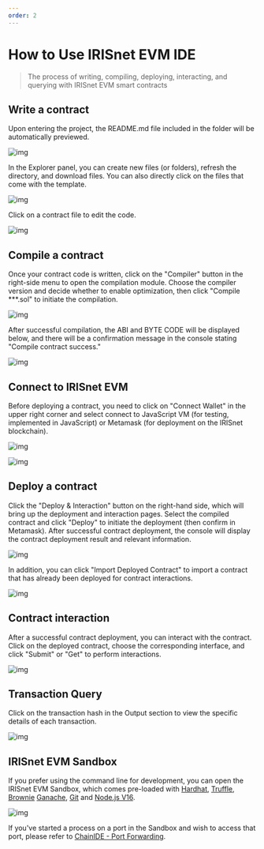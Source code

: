 ```yaml
---
order: 2
---
```


# How to Use IRISnet EVM IDE

> The process of writing, compiling, deploying, interacting, and querying with IRISnet EVM smart contracts

## Write a contract

Upon entering the project, the README.md file included in the folder will be automatically previewed.

![img](https://3869740696-files.gitbook.io/~/files/v0/b/gitbook-x-prod.appspot.com/o/spaces%2F-MYy-lqJKjq1m0yBAX4r%2Fuploads%2FQgBGZS91QA5GP2AXMTIl%2Fimage.png?alt=media&token=2f54c253-7113-457e-918c-6d8922c5be95)

In the Explorer panel, you can create new files (or folders), refresh the directory, and download files. You can also directly click on the files that come with the template.

![img](https://3869740696-files.gitbook.io/~/files/v0/b/gitbook-x-prod.appspot.com/o/spaces%2F-MYy-lqJKjq1m0yBAX4r%2Fuploads%2FE2cSwSZdbKLZK5YN7XGK%2Fimage.png?alt=media&token=47ea9493-d238-474e-ab62-17a9d1f83dd3)

Click on a contract file to edit the code.

![img](https://3869740696-files.gitbook.io/~/files/v0/b/gitbook-x-prod.appspot.com/o/spaces%2F-MYy-lqJKjq1m0yBAX4r%2Fuploads%2Fc3NCif0cmQb6idg1jY4z%2Fimage.png?alt=media&token=a3bfae68-88a5-480d-b296-de50afd1b019)

## Compile a contract

Once your contract code is written, click on the "Compiler" button in the right-side menu to open the compilation module. Choose the compiler version and decide whether to enable optimization, then click "Compile \*\*\*.sol" to initiate the compilation.

![img](https://3869740696-files.gitbook.io/~/files/v0/b/gitbook-x-prod.appspot.com/o/spaces%2F-MYy-lqJKjq1m0yBAX4r%2Fuploads%2FIOilLElJDiaICoy6AUpF%2Fimage.png?alt=media&token=26ef30aa-6746-417e-a634-4970b64bb53d)

After successful compilation, the ABI and BYTE CODE will be displayed below, and there will be a confirmation message in the console stating "Compile contract success."

![img](https://3869740696-files.gitbook.io/~/files/v0/b/gitbook-x-prod.appspot.com/o/spaces%2F-MYy-lqJKjq1m0yBAX4r%2Fuploads%2FczE48oDmrmEi2hNWpGds%2Fimage.png?alt=media&token=3f51d9b4-063e-48dd-a60e-b13b54bc0781)

## Connect to IRISnet EVM

Before deploying a contract, you need to click on "Connect Wallet" in the upper right corner and select connect to JavaScript VM (for testing, implemented in JavaScript) or Metamask (for deployment on the IRISnet blockchain).

![img](https://3869740696-files.gitbook.io/~/files/v0/b/gitbook-x-prod.appspot.com/o/spaces%2F-MYy-lqJKjq1m0yBAX4r%2Fuploads%2FLRhasXHh6XnfX6AsxOko%2Fimage.png?alt=media&token=81c389b6-c8b0-43c2-a26e-7f5ee01d60c9)

![img](https://3869740696-files.gitbook.io/~/files/v0/b/gitbook-x-prod.appspot.com/o/spaces%2F-MYy-lqJKjq1m0yBAX4r%2Fuploads%2F57zu9JFBQunvzHoVKsvC%2Fimage.png?alt=media&token=5d255844-fec0-4287-a493-44d90c8d88f3)

## Deploy a contract

Click the "Deploy & Interaction" button on the right-hand side, which will bring up the deployment and interaction pages. Select the compiled contract and click "Deploy" to initiate the deployment (then confirm in Metamask). After successful contract deployment, the console will display the contract deployment result and relevant information.

![img](https://3869740696-files.gitbook.io/~/files/v0/b/gitbook-x-prod.appspot.com/o/spaces%2F-MYy-lqJKjq1m0yBAX4r%2Fuploads%2F6rkcZA6xBoCtRpYVM2cp%2Fimage.png?alt=media&token=a38b25f5-c15d-4621-97d6-0fdce7c138e0)

In addition, you can click "Import Deployed Contract" to import a contract that has already been deployed for contract interactions.

![img](https://3869740696-files.gitbook.io/~/files/v0/b/gitbook-x-prod.appspot.com/o/spaces%2F-MYy-lqJKjq1m0yBAX4r%2Fuploads%2FLrJQS2V3i4xlCzSpqlXJ%2Fimage.png?alt=media&token=d1465e33-034d-414b-a7e9-41b0c069508e)

## Contract interaction

After a successful contract deployment, you can interact with the contract. Click on the deployed contract, choose the corresponding interface, and click "Submit" or "Get" to perform interactions.

![img](https://3869740696-files.gitbook.io/~/files/v0/b/gitbook-x-prod.appspot.com/o/spaces%2F-MYy-lqJKjq1m0yBAX4r%2Fuploads%2FqUmdHgsKhKzqCsCqotgp%2Fimage.png?alt=media&token=38ca1cc9-9c42-497b-b1e4-5e1173eace35)

## Transaction Query

Click on the transaction hash in the Output section to view the specific details of each transaction.

![img](https://3869740696-files.gitbook.io/~/files/v0/b/gitbook-x-prod.appspot.com/o/spaces%2F-MYy-lqJKjq1m0yBAX4r%2Fuploads%2FbyVtEZJW5HOzHxtw6mx2%2Fimage.png?alt=media&token=3b456fc1-40c8-4c91-889e-09ba4dd8e950)

## IRISnet EVM Sandbox

If you prefer using the command line for development, you can open the IRISnet EVM Sandbox, which comes pre-loaded with [Hardhat](https://hardhat.org/), [Truffle](https://trufflesuite.com/), [Brownie](https://eth-brownie.readthedocs.io/en/stable/) [Ganache](https://trufflesuite.com/ganache/), [Git](https://git-scm.com/) and [Node.js V16](https://nodejs.org/en).

![img](https://3869740696-files.gitbook.io/~/files/v0/b/gitbook-x-prod.appspot.com/o/spaces%2F-MYy-lqJKjq1m0yBAX4r%2Fuploads%2F6WvZX7unWkGkXKV7OfEE%2Fimage.png?alt=media&token=1845bc06-3128-44e4-9ec3-9c3e7e18c44d)

If you've started a process on a port in the Sandbox and wish to access that port, please refer to [ChainIDE - Port Forwarding](https://chainide.gitbook.io/chainide-english-1/port-forwarding).
